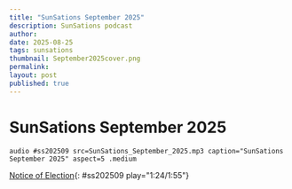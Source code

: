 ```yaml
---
title: "SunSations September 2025"
description: SunSations podcast
author: 
date: 2025-08-25
tags: sunsations
thumbnail: September2025cover.png
permalink:
layout: post
published: true
---
```


# SunSations September 2025

`audio #ss202509 src=SunSations_September_2025.mp3 caption="SunSations September 2025" aspect=5 .medium`

[Notice of Election](#){: #ss202509 play="1:24/1:55"}